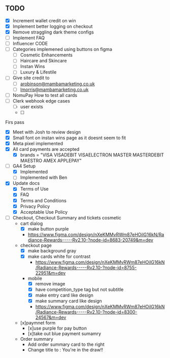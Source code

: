## TODO

- [x] Increment wallet credit on win
- [x] Implement better logging on checkout
- [x] Remove straggling dark theme configs
- [ ] Implement FAQ
- [ ] Influencer CODE
- [ ] Categories implemened using buttons on figma
  - [ ] Cosmetic Enhancements
  - [ ] Haircare and Skincare
  - [ ] Instan Wins
  - [ ] Luxury & Lifestile
- [ ] Give site credit to 
  - [ ] arobinson@mambamarketing.co.uk
  - [ ] lmorris@mambamarketing.co.uk
- [ ] NomuPay How to test all cards
- [ ] Clerk webhook edge cases
  - [ ] user exists
  - [ ] 



Firs pass
- [x] Meet with Josh to review design
- [x] Small font on instan wins page as it doesnt seem to fit
- [x] Meta pixel implemented
- [x] All card payments are accepted
  - [x] brands = "VISA VISADEBIT VISAELECTRON MASTER MASTERDEBIT MAESTRO AMEX APPLEPAY" 
- [ ] GA4 Setup
  - [x] Implemented
  - [ ] Implemented with Ben
- [x] Update docs
  - [x] Terms of Use
  - [x] FAQ
  - [x] Terms and Conditions
  - [x] Privacy Policy
  - [x] Acceptable Use Policy

- [ ] Checkout, Checkout Summary and tickets cosmetic
  - cart dialog
    - [x] make button purple 
    - https://www.figma.com/design/nXeKMMvRWm87eHOilG16kN/Radiance-Rewards-----Rv2.10-?node-id=8683-20749&m=dev
  - checkout page
    - [x] make background gray
    - [x] make cards white for contrast
      - https://www.figma.com/design/nXeKMMvRWm87eHOilG16kN/Radiance-Rewards-----Rv2.10-?node-id=8755-22951&m=dev
    - mobile
      - [x] remove image
      - [x] have competition_type tag but not subtitle
      - [x] make entry card like design
      - [x] make summary card like design
      - https://www.figma.com/design/nXeKMMvRWm87eHOilG16kN/Radiance-Rewards-----Rv2.10-?node-id=8300-24567&m=dev
  - [x]paymnet form
    - [x]use purple for pay button
    - [x]take out blue payment sumamry 
  - Order summary
    - Add order summary card to the right
    - Change title to : You're in the draw!!